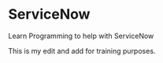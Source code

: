# ServiceNow
Learn Programming to help with ServiceNow

This is my edit and add for training purposes.
